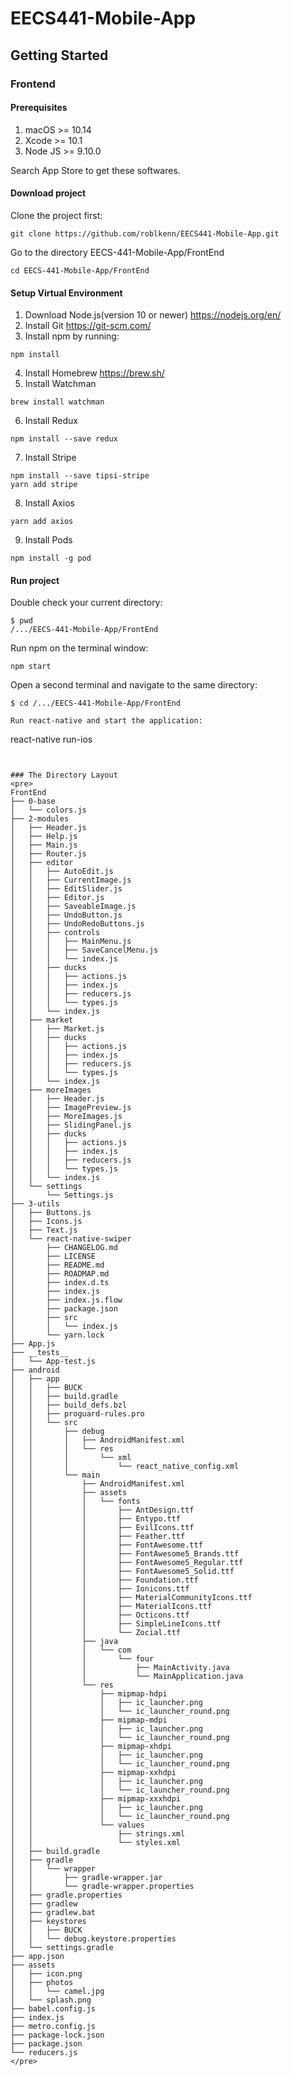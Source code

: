 # EECS441-Mobile-App

## Getting Started

### Frontend

#### Prerequisites

1. macOS >= 10.14
2. Xcode >= 10.1
3. Node JS >= 9.10.0

Search App Store to get these softwares.

#### Download project

Clone the project first:

```
git clone https://github.com/roblkenn/EECS441-Mobile-App.git
```

Go to the directory EECS-441-Mobile-App/FrontEnd
```
cd EECS-441-Mobile-App/FrontEnd
```

#### Setup Virtual Environment

1. Download Node.js(version 10 or newer)
   https://nodejs.org/en/
2. Install Git
   https://git-scm.com/
3. Install npm by running:
```
npm install
```
4. Install Homebrew
   https://brew.sh/
5. Install Watchman
```
brew install watchman
```
6. Install Redux
```
npm install --save redux
```
7. Install Stripe
```
npm install --save tipsi-stripe
yarn add stripe
```
8. Install Axios
```
yarn add axios
```
9. Install Pods
```
npm install -g pod
```
#### Run project

Double check your current directory:
```
$ pwd
/.../EECS-441-Mobile-App/FrontEnd
```

Run npm on the terminal window:
```
npm start
```

Open a second terminal and navigate to the same directory:
```
$ cd /.../EECS-441-Mobile-App/FrontEnd

Run react-native and start the application:
```
react-native run-ios
```


### The Directory Layout  
<pre>
FrontEnd
├── 0-base
│   └── colors.js
├── 2-modules
│   ├── Header.js
│   ├── Help.js
│   ├── Main.js
│   ├── Router.js
│   ├── editor
│   │   ├── AutoEdit.js
│   │   ├── CurrentImage.js
│   │   ├── EditSlider.js
│   │   ├── Editor.js
│   │   ├── SaveableImage.js
│   │   ├── UndoButton.js
│   │   ├── UndoRedoButtons.js
│   │   ├── controls
│   │   │   ├── MainMenu.js
│   │   │   ├── SaveCancelMenu.js
│   │   │   └── index.js
│   │   ├── ducks
│   │   │   ├── actions.js
│   │   │   ├── index.js
│   │   │   ├── reducers.js
│   │   │   └── types.js
│   │   └── index.js
│   ├── market
│   │   ├── Market.js
│   │   ├── ducks
│   │   │   ├── actions.js
│   │   │   ├── index.js
│   │   │   ├── reducers.js
│   │   │   └── types.js
│   │   └── index.js
│   ├── moreImages
│   │   ├── Header.js
│   │   ├── ImagePreview.js
│   │   ├── MoreImages.js
│   │   ├── SlidingPanel.js
│   │   ├── ducks
│   │   │   ├── actions.js
│   │   │   ├── index.js
│   │   │   ├── reducers.js
│   │   │   └── types.js
│   │   └── index.js
│   └── settings
│       └── Settings.js
├── 3-utils
│   ├── Buttons.js
│   ├── Icons.js
│   ├── Text.js
│   └── react-native-swiper
│       ├── CHANGELOG.md
│       ├── LICENSE
│       ├── README.md
│       ├── ROADMAP.md
│       ├── index.d.ts
│       ├── index.js
│       ├── index.js.flow
│       ├── package.json
│       ├── src
│       │   └── index.js
│       └── yarn.lock
├── App.js
├── __tests__
│   └── App-test.js
├── android
│   ├── app
│   │   ├── BUCK
│   │   ├── build.gradle
│   │   ├── build_defs.bzl
│   │   ├── proguard-rules.pro
│   │   └── src
│   │       ├── debug
│   │       │   ├── AndroidManifest.xml
│   │       │   └── res
│   │       │       └── xml
│   │       │           └── react_native_config.xml
│   │       └── main
│   │           ├── AndroidManifest.xml
│   │           ├── assets
│   │           │   └── fonts
│   │           │       ├── AntDesign.ttf
│   │           │       ├── Entypo.ttf
│   │           │       ├── EvilIcons.ttf
│   │           │       ├── Feather.ttf
│   │           │       ├── FontAwesome.ttf
│   │           │       ├── FontAwesome5_Brands.ttf
│   │           │       ├── FontAwesome5_Regular.ttf
│   │           │       ├── FontAwesome5_Solid.ttf
│   │           │       ├── Foundation.ttf
│   │           │       ├── Ionicons.ttf
│   │           │       ├── MaterialCommunityIcons.ttf
│   │           │       ├── MaterialIcons.ttf
│   │           │       ├── Octicons.ttf
│   │           │       ├── SimpleLineIcons.ttf
│   │           │       └── Zocial.ttf
│   │           ├── java
│   │           │   └── com
│   │           │       └── four
│   │           │           ├── MainActivity.java
│   │           │           └── MainApplication.java
│   │           └── res
│   │               ├── mipmap-hdpi
│   │               │   ├── ic_launcher.png
│   │               │   └── ic_launcher_round.png
│   │               ├── mipmap-mdpi
│   │               │   ├── ic_launcher.png
│   │               │   └── ic_launcher_round.png
│   │               ├── mipmap-xhdpi
│   │               │   ├── ic_launcher.png
│   │               │   └── ic_launcher_round.png
│   │               ├── mipmap-xxhdpi
│   │               │   ├── ic_launcher.png
│   │               │   └── ic_launcher_round.png
│   │               ├── mipmap-xxxhdpi
│   │               │   ├── ic_launcher.png
│   │               │   └── ic_launcher_round.png
│   │               └── values
│   │                   ├── strings.xml
│   │                   └── styles.xml
│   ├── build.gradle
│   ├── gradle
│   │   └── wrapper
│   │       ├── gradle-wrapper.jar
│   │       └── gradle-wrapper.properties
│   ├── gradle.properties
│   ├── gradlew
│   ├── gradlew.bat
│   ├── keystores
│   │   ├── BUCK
│   │   └── debug.keystore.properties
│   └── settings.gradle
├── app.json
├── assets
│   ├── icon.png
│   ├── photos
│   │   └── camel.jpg
│   └── splash.png
├── babel.config.js
├── index.js
├── metro.config.js
├── package-lock.json
├── package.json
└── reducers.js
</pre>
